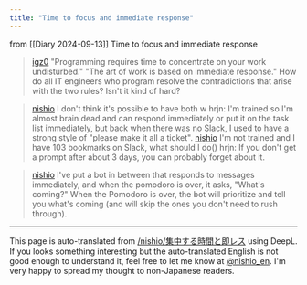 ```yaml
---
title: "Time to focus and immediate response"
---
```


from  [[Diary 2024-09-13]]
Time to focus and immediate response
> [igz0](https://x.com/igz0/status/1834125876507935035) "Programming requires time to concentrate on your work undisturbed."
>  "The art of work is based on immediate response."
>  How do all IT engineers who program resolve the contradictions that arise with the two rules?
>  Isn't it kind of hard?

> [nishio](https://x.com/nishio/status/1834160346510360677) I don't think it's possible to have both w
> hrjn: I'm trained so I'm almost brain dead and can respond immediately or put it on the task list immediately, but back when there was no Slack, I used to have a strong style of "please make it all a ticket".
> [nishio](https://x.com/nishio/status/1834187973195440424) I'm not trained and I have 103 bookmarks on Slack, what should I do()
> hrjn: If you don't get a prompt after about 3 days, you can probably forget about it.

> [nishio](https://x.com/nishio/status/1834175362353562070) I've put a bot in between that responds to messages immediately, and when the pomodoro is over, it asks, "What's coming?" When the Pomodoro is over, the bot will prioritize and tell you what's coming (and will skip the ones you don't need to rush through).


---
This page is auto-translated from [/nishio/集中する時間と即レス](https://scrapbox.io/nishio/集中する時間と即レス) using DeepL. If you looks something interesting but the auto-translated English is not good enough to understand it, feel free to let me know at [@nishio_en](https://twitter.com/nishio_en). I'm very happy to spread my thought to non-Japanese readers.